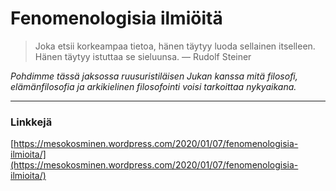 # Fenomenologisia ilmiöitä

> Joka etsii korkeampaa tietoa, hänen täytyy luoda sellainen itselleen. Hänen täytyy istuttaa se sieluunsa. — Rudolf Steiner

_Pohdimme tässä jaksossa ruusuristiläisen Jukan kanssa mitä filosofi, elämänfilosofia ja arkikielinen filosofointi voisi tarkoittaa nykyaikana._

---

### Linkkejä



[https://mesokosminen.wordpress.com/2020/01/07/fenomenologisia-ilmioita/](https://mesokosminen.wordpress.com/2020/01/07/fenomenologisia-ilmioita/)


